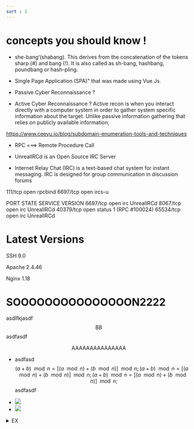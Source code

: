 ```yaml
---
sort : 2
---
```



# concepts you should know ! 

* she-bang‘(shabang). This derives from the concatenation of the tokens sharp (#) and bang (!). It is also called as sh-bang, hashbang, poundbang or hash-pling. 


* Single Page Application (SPA)" that was made using Vue Js.


* Passive Cyber Reconnaissance ? 
* Active Cyber Reconnaissance ? 
Active recon is when you interact directly with a computer system in order to gather system specific information about the target. Unlike passive information gathering that relies on publicly available information, 

https://www.ceeyu.io/blog/subdomain-enumeration-tools-and-techniques



* RPC ===> Remote Procedure Call 

* UnrealIRCd is an Open Source IRC Server

* Internet Relay Chat (IRC) is a text-based chat system for instant messaging. IRC is    designed for group communication in discussion forums

111/tcp   open  rpcbind
6697/tcp  open  ircs-u


PORT      STATE SERVICE VERSION
6697/tcp  open  irc     UnrealIRCd
8067/tcp  open  irc     UnrealIRCd
40379/tcp open  status  1 (RPC #100024)
65534/tcp open  irc     UnrealIRCd



# Latest Versions 

SSH     9.0

Apache  2.4.46

Nginx   1.18



<style>
span {
	markdown: "1";
}
</style>




# SOOOOOOOOOOOOOOON2222

asdlfkjasdf <span> $$
\text{BB}$$ </span> asdfasdf 

<span>$$\text{AAAAAAAAAAAAAAA}$$ </span>

* asdfasd <span> $$ (a+b) \mod n = [(a \mod n) + (b \mod n)] \mod n; (a+b) \mod n = [(a \mod n) + (b \mod n)] \mod n; (a+b) \mod n = [(a \mod n) + (b \mod n)] \mod n; $$ </snap> asdfasdf 




* <img src="https://latex.codecogs.com/svg.image?(a+b) \mod n = [(a \mod n) + (b \mod n)] \mod n; (a+b) \mod n = [(a \mod n) + (b \mod n)] \mod n; (a+b) \mod n = [(a \mod n) + (b \mod n)] \mod n;"/>

* <img src="https://latex.codecogs.com/svg.image?(a-b) \mod n = [(a \mod n) - (b \mod n)] \mod n;"/>





<details style="display:inline;"><summary>EX</summary>

<span> $$ \text{What is} \ (8 \times 16) \ (mod\ 7) ? $$ <br> $$ 8 \equiv 1 \ (mod\ 7) \ \text{and} \ 16 \equiv 2 \ (mod\ 7) $$ <br> <p> new line </p>  $$ (8 \times 16) \equiv (1 \times 2) \equiv 2 \ (mod\ 7) $$ </span> 

</details>

